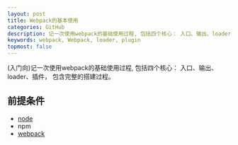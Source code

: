 ```yaml
---
layout: post
title: Webpack的基本使用
categories: GitHub
description: 记一次使用webpack的基础使用过程, 包括四个核心： 入口、输出、loader、插件
keywords: webpack, Webpack, loader, plugin
topmost: false
---
```


(入门向)记一次使用webpack的基础使用过程, 包括四个核心： 入口、输出、loader、插件， 包含完整的搭建过程。

## 前提条件

- [node](http://nodejs.cn/learn/how-to-install-nodejs)
- npm
- [webpack](https://www.webpackjs.com/guides/installation/)

